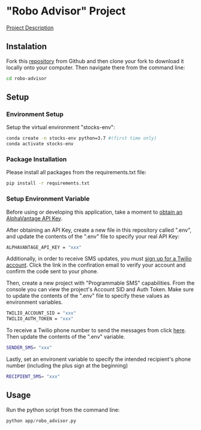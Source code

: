 # "Robo Advisor" Project

[Project Description](https://github.com/prof-rossetti/intro-to-python/tree/master/projects/robo-advisor)


## Instalation

Fork this  [repository](https://github.com/cas432/robo-advisor) from Github and then clone your fork to download it locally onto your computer. Then navigate there from the command line:

```sh
cd robo-advisor
```

## Setup

### Environment Setup
Setup the virtual environment "stocks-env":

```sh
conda create -n stocks-env python=3.7 #(first time only)
conda activate stocks-env
```
### Package Installation
Please install all packages from the requirements.txt file:

```sh
pip install -r requirements.txt
```

### Setup Environment Variable

Before using or developing this application, take a moment to [obtain an AlphaVantage API Key](https://www.alphavantage.co/support/#api-key).

After obtaining an API Key, create a new file in this repository called ".env", and update the contents of the ".env" file to specify your real API Key:

```sh
ALPHAVANTAGE_API_KEY = "xxx"
```

Additionally, in order to receive SMS updates, you must [sign up for a Twilio account](https://www.twilio.com/try-twilio). Click the link in the confiration email to verify your account and confirm the code sent to your phone. 

Then, create a new project with "Programmable SMS" capabilities. From the console you can view the project's Account SID and Auth Token. Make sure to update the contents of the ".env" file to specify these values as environment variables.

```sh
TWILIO_ACCOUNT_SID = "xxx"
TWILIO_AUTH_TOKEN = "xxx"
```

To receive a Twilio phone number to send the messages from click [here](https://www.twilio.com/console/sms/getting-started/build). Then update the contents of the ".env" variable.

```sh
SENDER_SMS= "xxx"
```

Lastly, set an environent variable to specify the intended recipient's phone number (including the plus sign at the beginning)

```sh
RECIPIENT_SMS= "xxx"
```


## Usage
Run the python script from the command line:

```py
python app/robo_advisor.py
```